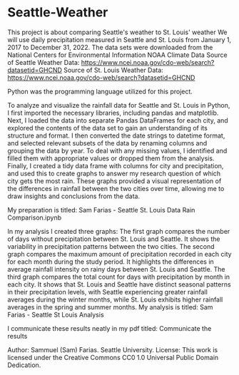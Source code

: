 # Seattle-Weather
This project is about comparing Seattle's weather to St. Louis' weather
We will use daily precipitation measured in Seattle and St. Louis from January 1, 2017 to December 31, 2022. 
The data sets were downloaded from the National Centers for Environmental Information NOAA Climate Data
Source of Seattle Weather Data: https://www.ncei.noaa.gov/cdo-web/search?datasetid=GHCND
Source of St. Louis Weather Data: https://www.ncei.noaa.gov/cdo-web/search?datasetid=GHCND

Python was the programming language utilized for this project.

To analyze and visualize the rainfall data for Seattle and St. Louis in Python, I first imported the necessary libraries, including pandas and matplotlib. Next, I loaded the data into separate Pandas DataFrames for each city, and explored the contents of the data set to gain an understanding of its structure and format. I then converted the date strings to datetime format, and selected relevant subsets of the data by renaming columns and grouping the data by year. To deal with any missing values, I identified and filled them with appropriate values or dropped them from the analysis. Finally, I created a tidy data frame with columns for city and precipitation, and used this to create graphs to answer my research question of which city gets the most rain. These graphs provided a visual representation of the differences in rainfall between the two cities over time, allowing me to draw insights and conclusions from the data.

My preparation is titled: Sam Farias - Seattle St. Louis Data Rain Comparison.ipynb

In my analysis I created three graphs:
The first graph compares the number of days without precipitation between St. Louis and Seattle. It shows the variability in precipitation patterns between the two cities.
The second graph compares the maximum amount of precipitation recorded in each city for each month during the study period. It highlights the differences in average rainfall intensity on rainy days between St. Louis and Seattle.
The third graph compares the total count for days with precipitation by month in each city. It shows that St. Louis and Seattle have distinct seasonal patterns in their precipitation levels, with Seattle experiencing greater rainfall averages during the winter months, while St. Louis exhibits higher rainfall averages in the spring and summer months.
My analysis is titled: Sam Farias - Seattle St Louis Analysis

I communicate these results neatly in my pdf titled: Communicate the results

Author: Sammuel (Sam) Farias. Seattle University.
License: This work is licensed under the Creative Commons CC0 1.0 Universal Public Domain Dedication.
